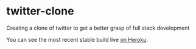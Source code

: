 # twitter-clone
Creating a clone of twitter to get a better grasp of full stack development

You can see the most recent stable build live [on Heroku](https://twitter-clone-appl1cation.herokuapp.com/register).
